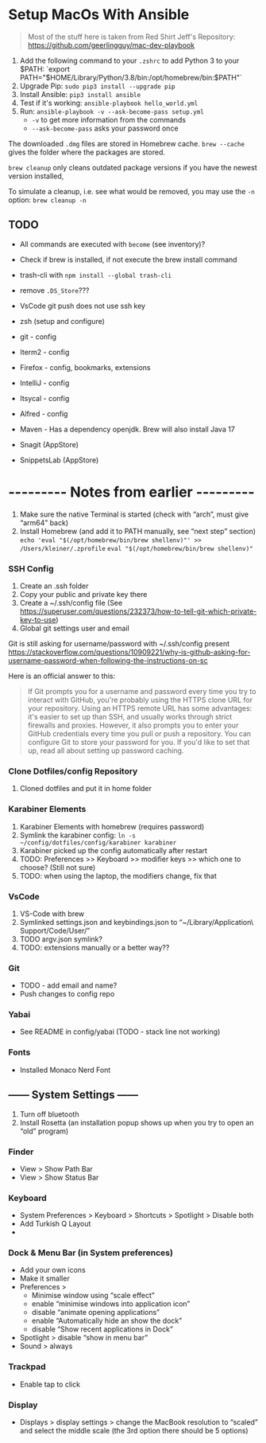 # Setup MacOs With Ansible

> Most of the stuff here is taken from Red Shirt Jeff's Repository: https://github.com/geerlingguy/mac-dev-playbook

1. Add the following command to your `.zshrc` to add Python 3 to your $PATH: `export PATH="$HOME/Library/Python/3.8/bin:/opt/homebrew/bin:$PATH"`
2. Upgrade Pip: `sudo pip3 install --upgrade pip`
3. Install Ansible: `pip3 install ansible`
4. Test if it's working: `ansible-playbook hello_world.yml`
5. Run: `ansible-playbook -v --ask-become-pass setup.yml`
    * `-v` to get more information from the commands
    * `--ask-become-pass` asks your password once

The downloaded `.dmg` files are stored in Homebrew cache.
`brew --cache` gives the folder where the packages are stored.

`brew cleanup` only cleans outdated package versions if you have the newest version installed,

To simulate a cleanup, i.e. see what would be removed, you may use the `-n` option: `brew cleanup -n`


## TODO
 * All commands are executed with `become` (see inventory)?

 * Check if brew is installed, if not execute the brew install command
 * trash-cli with `npm install --global trash-cli`

 * remove `.DS_Store`???
 * VsCode git push does not use ssh key

 * zsh (setup and configure)
 * git - config
 * Iterm2 - config
 * Firefox - config, bookmarks, extensions
 * IntelliJ - config
 * Itsycal - config
 * Alfred - config
 * Maven - Has a dependency openjdk. Brew will also install Java 17
 * Snagit (AppStore)
 * SnippetsLab (AppStore)



# --------- Notes from earlier ---------

 1. Make sure the native Terminal is started (check with “arch”, must give “arm64” back)
 2. Install Homebrew (and add it to PATH manually, see “next step” section)
	`echo 'eval "$(/opt/homebrew/bin/brew shellenv)"' >> /Users/kleiner/.zprofile`
    `eval "$(/opt/homebrew/bin/brew shellenv)"`

### SSH Config
1. Create an .ssh folder
3. Copy your public and private key there
4. Create a ~/.ssh/config file (See https://superuser.com/questions/232373/how-to-tell-git-which-private-key-to-use)
5. Global git settings user and email

Git is still asking for username/password with ~/.ssh/config present
https://stackoverflow.com/questions/10909221/why-is-github-asking-for-username-password-when-following-the-instructions-on-sc

Here is an official answer to this:
> If Git prompts you for a username and password every time you try to interact with GitHub, you're probably using the HTTPS clone URL for your repository. Using an HTTPS remote URL has some advantages: it's easier to set up than SSH, and usually works through strict firewalls and proxies. 
> However, it also prompts you to enter your GitHub credentials every time you pull or push a repository. 
> You can configure Git to store your password for you. If you'd like to set that up, read all about setting up password caching.


### Clone Dotfiles/config Repository
1. Cloned dotfiles and put it in home folder

### Karabiner Elements
1. Karabiner Elements with homebrew (requires password)
2. Symlink the karabiner config: `ln -s ~/config/dotfiles/config/karabiner karabiner`
3. Karabiner picked up the config automatically after restart
4. TODO: Preferences >> Keyboard >> modifier keys >> which one to choose? (Still not sure)
5. TODO: when using the laptop, the modifiers change, fix that

### VsCode
1. VS-Code with brew
2. Symlinked settings.json and keybindings.json to “~/Library/Application\ Support/Code/User/”
3. TODO argv.json symlink?
4. TODO: extensions manually or a better way??

### Git
* TODO - add email and name?
* Push changes to config repo


### Yabai
* See README in config/yabai (TODO - stack line not working)


### Fonts
* Installed Monaco Nerd Font


## —— System Settings ——
1. Turn off bluetooth
2. Install Rosetta (an installation popup shows up when you try to open an “old” program)

### Finder 
* View > Show Path Bar
* View > Show Status Bar

### Keyboard
* System Preferences > Keyboard > Shortcuts > Spotlight > Disable both
* Add Turkish Q Layout
* 

### Dock & Menu Bar (in System preferences)
* Add your own icons
* Make it smaller
* Preferences >
    * Minimise window using “scale effect”
    * enable “minimise windows into application icon”
    * disable “animate opening applications” 
    * enable “Automatically hide an show the dock”
    * disable “Show recent applications in Dock”
* Spotlight > disable “show in menu bar”
* Sound > always

### Trackpad
* Enable tap to click

### Display
* Displays > display settings > change the MacBook resolution to “scaled” and select the middle scale (the 3rd option there should be 5 options)

